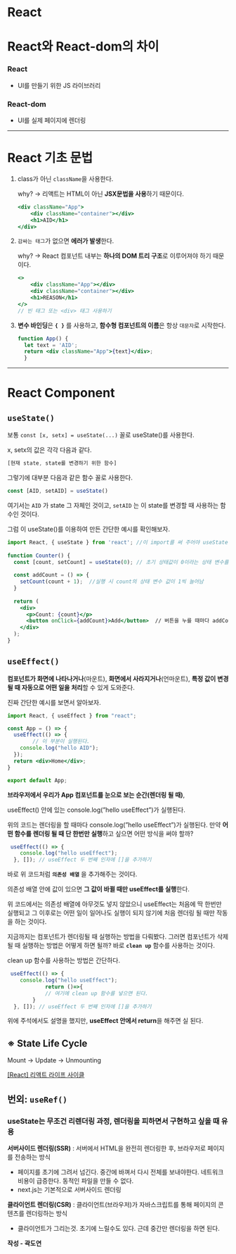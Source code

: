 # React

# React와 React-dom의 차이

### React

- UI를 만들기 위한 JS 라이브러리

### React-dom

- UI를 실제 페이지에 렌더링

---

# React 기초 문법

1. class가 아닌 `className`을 사용한다.
    
    why? → 리액트는 HTML이 아닌 **JSX문법을 사용**하기 때문이다.
    
    ```jsx
    <div className="App">
      	<div className="container"></div>
    	<h1>AID</h1>
    </div>
    ```
    
2. `감싸는 태그`가 없으면 **에러가 발생**한다.
    
    why? → React 컴포넌트 내부는 **하나의 DOM 트리 구조**로 이루어져야 하기 때문이다.
    
    ```jsx
    <> 
    	<div className="App"></div>
    	<div className="container"></div>
    	<h1>REASON</h1>
    </> 
    // 빈 태그 또는 <div> 태그 사용하기
    ```
    

1. **변수 바인딩**은 **`{ }`** 를 사용하고, **함수형 컴포넌트의 이름**은 항상 `대문자`로 시작한다.
    
    ```jsx
    function App() {
      let text = 'AID';
      return <div className="App">{text}</div>;
      }
    ```
    

---

# React Component

## `useState()`

보통 `const [x, setx] = useState(...)` 꼴로 useState()를 사용한다.

x, setx의 값은 각각 다음과 같다.

```jsx
[현재 state, state를 변경하기 위한 함수]
```

그렇기에 대부분 다음과 같은 함수 꼴로 사용한다.

```jsx
const [AID, setAID] = useState()
```

여기서는 `AID` 가 state 그 자체인 것이고, `setAID` 는 이 state를 변경할 때 사용하는 함수인 것이다.

그럼 이 useState()를 이용하여 만든 간단한 예시를 확인해보자.

```jsx
import React, { useState } from 'react'; //이 import를 써 주어야 useState 함수 사용이 가
 
function Counter() {
  const [count, setCount] = useState(0); // 초기 상태값이 0이라는 상태 변수를 생성
 
  const addCount = () => {
    setCount(count + 1);  //실행 시 count의 상태 변수 값이 1씩 늘어남
  }
 
  return (
    <div>
      <p>Count: {count}</p>
      <button onClick={addCount}>Add</button>  // 버튼을 누를 때마다 addCount 실행
    </div>
  );
}
```

## `useEffect()`

**컴포넌트가 화면에 나타나거나**(마운트), **화면에서 사라지거나**(언마운트), **특정 값이 변경될 때 자동으로 어떤 일을 처리**할 수 있게 도와준다.

진짜 간단한 예시를 보면서 알아보자.

```jsx
import React, { useEffect } from "react";

const App = () => {
  useEffect(() => {
		// 이 부분이 실행된다.
    console.log("hello AID");
  });
  return <div>Home</div>;
}

export default App;
```

**브라우저에서 우리가 App 컴포넌트를 눈으로 보는 순간(렌더링 될 때)**,

useEffect() 안에 있는 console.log(”hello useEffect”)가 실행된다. 

위의 코드는 렌더링을 할 때마다 console.log(”hello useEffect”)가 실행된다. 만약 **어떤 함수를 렌더링 될 때 단 한번만 실행**하고 싶으면 어떤 방식을 써야 할까?

```jsx
 useEffect(() => {
    console.log("hello useEffect");
  }, []); // useEffect 두 번째 인자에 []을 추가하기
```

바로 위 코드처럼 **`의존성 배열`** 을 추가해주는 것이다.

의존성 배열 안에 값이 있으면 **그 값이 바뀔 때만 useEffect를 실행**한다.

위 코드에서는 의존성 배열에 아무것도 넣지 않았으니 useEffect는 처음에 딱 한번만 실행되고 그 이후로는 어떤 일이 일어나도 실행이 되지 않기에 처음 렌더링 될 때만 작동을 하는 것이다.

지금까지는 컴포넌트가 렌더링될 때 실행하는 방법을 다뤄봤다. 그러면 컴포넌트가 삭제될 때 실행하는 방법은 어떻게 하면 될까? 바로 **`clean up`** 함수를 사용하는 것이다.

clean up 함수를 사용하는 방법은 간단하다.

```jsx
 useEffect(() => {
    console.log("hello useEffect");
    		return ()=>{
			// 여기에 clean up 함수를 넣으면 된다.
		}
  }, []); // useEffect 두 번째 인자에 []을 추가하기
```

위에 주석에서도 설명을 했지만, **useEffect 안에서 return**을 해주면 실 된다.

## ※ State Life Cycle

Mount → Update → Unmounting

[[React] 리액트 라이프 사이클](https://velog.io/@remon/React-리액트-라이프-사이클)

## 번외: `useRef()`

### useState는 무조건 리렌더링 과정, 렌더링을 피하면서 구현하고 싶을 때 유용

**서버사이드 렌더링(SSR)**  : 서버에서 HTML을 완전히 렌더링한 후, 브라우저로 페이지를 전송하는 방식

- 페이지를 초기에 그려서 넘긴다. 중간에 바껴서 다시 전체를 보내야한다. 네트워크 비용이 급증한다. 동적인 파일을 만들 수 없다.
- next.js는 기본적으로 서버사이드 렌더링

**클라이언트 렌더링(CSR)** : 클라이언트(브라우저)가 자바스크립트를 통해 페이지의 콘텐츠를 렌더링하는 방식

- 클라이언트가 그리는것. 초기에 느릴수도 있다. 근데 중간만 렌더링을 하면 된다.


**작성 - 곽도연**